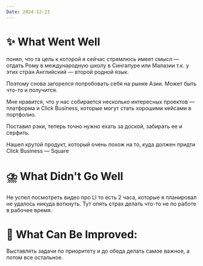 ```yaml
---
Date: 2024-12-23
---
```



# **✨ What Went Well**

понял, что та цель к которой я сейчас стремлюсь имеет смысл — отдать Рому в международную школу в Сингапуре или Малазии т.к. у этих стран Английский — второй родной язык. 

Поэтому снова загорелся попробовать себя на рынке Азии. Может быть что-то и получится. 

Мне нравится, что у нас собирается несколько интересных проектов — платформа и Click Business, которые могут стать хорошими кейсами в портфолио. 

Поставил рэки, теперь точно нужно ехать за доской, забирать ее и серфить. 

Нашел крутой продукт, который очень похож на то, куда должен придти Click Business — Square


#  **⛈️ What Didn't Go Well**

Не успел посмотреть видео про LI то есть 2 часа, которые я планировал не удалось никуда воткнуть. Тут опять страх делать что-то не по работе в рабочее время. 

# **💫 What Can Be Improved**:

Выставлять задачи по приоритету и до обеда делать самое важное, а потом все остальное. 


